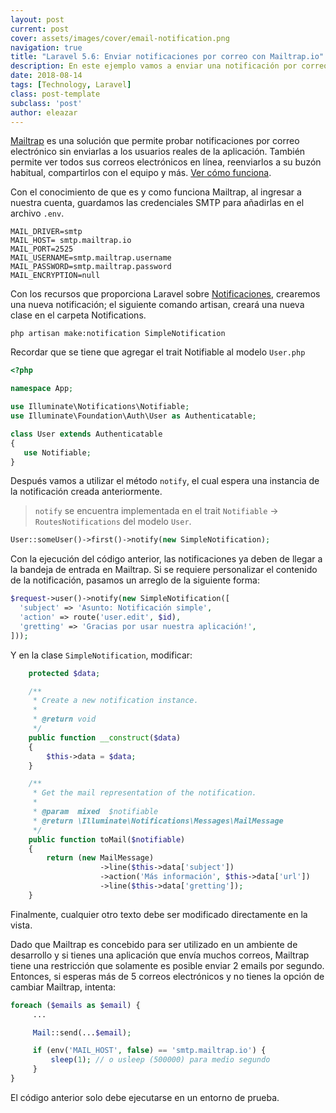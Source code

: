 ```yaml
---
layout: post
current: post
cover: assets/images/cover/email-notification.png
navigation: true
title: "Laravel 5.6: Enviar notificaciones por correo con Mailtrap.io"
description: En este ejemplo vamos a enviar una notificación por correo electrónico utilizando Mailtrap en Laravel 5.6
date: 2018-08-14
tags: [Technology, Laravel]
class: post-template
subclass: 'post'
author: eleazar
---
```


[Mailtrap](https://mailtrap.io) es una solución que permite probar notificaciones por correo electrónico sin enviarlas a los usuarios reales de la aplicación. También permite ver todos sus correos electrónicos en línea, reenviarlos a su buzón habitual, compartirlos con el equipo y más. [Ver cómo funciona](https://mailtrap.io/how-it-works).

Con el conocimiento de que es y como funciona Mailtrap, al ingresar a nuestra cuenta, guardamos las credenciales SMTP para añadirlas en el archivo `.env`.

```
MAIL_DRIVER=smtp
MAIL_HOST= smtp.mailtrap.io
MAIL_PORT=2525
MAIL_USERNAME=smtp.mailtrap.username
MAIL_PASSWORD=smtp.mailtrap.password
MAIL_ENCRYPTION=null
```

Con los recursos que proporciona Laravel sobre [Notificaciones](https://laravel.com/docs/5.7/notifications), crearemos una nueva notificación; el siguiente comando artisan, creará una nueva clase en el carpeta Notifications.

 ```
php artisan make:notification SimpleNotification
 ```

Recordar que se tiene que agregar el trait Notifiable al modelo `User.php`

 ```php
<?php

namespace App;

use Illuminate\Notifications\Notifiable;
use Illuminate\Foundation\Auth\User as Authenticatable;

class User extends Authenticatable
{
    use Notifiable;
}
 ```

Después vamos a utilizar el método `notify`, el cual espera una instancia de la notificación creada anteriormente.

> `notify` se encuentra implementada en el trait `Notifiable` -> `RoutesNotifications` del modelo `User`.
>
```php
User::someUser()->first()->notify(new SimpleNotification);
```

Con la ejecución del código anterior, las notificaciones ya deben de llegar a la bandeja de entrada en Mailtrap. Si se requiere personalizar el contenido de la notificación, pasamos un arreglo de la siguiente forma:

```php
$request->user()->notify(new SimpleNotification([
  'subject' => 'Asunto: Notificación simple',
  'action' => route('user.edit', $id),
  'gretting' => 'Gracias por usar nuestra aplicación!',
]));
```

Y en la clase `SimpleNotification`, modificar:

```php
    protected $data;

    /**
     * Create a new notification instance.
     *
     * @return void
     */
    public function __construct($data)
    {
        $this->data = $data;
    }

    /**
     * Get the mail representation of the notification.
     *
     * @param  mixed  $notifiable
     * @return \Illuminate\Notifications\Messages\MailMessage
     */
    public function toMail($notifiable)
    {
        return (new MailMessage)
                    ->line($this->data['subject'])
                    ->action('Más información', $this->data['url'])
                    ->line($this->data['gretting']);
    }
```

Finalmente, cualquier otro texto debe ser modificado directamente en la vista.

Dado que Mailtrap es concebido para ser utilizado en un ambiente de desarrollo y si tienes una aplicación que envía muchos correos, Mailtrap tiene una restricción que solamente es posible enviar 2 emails por segundo. Entonces, si esperas más de 5 correos electrónicos y no tienes la opción de cambiar Mailtrap, intenta:

```php
foreach ($emails as $email) {
     ...

     Mail::send(...$email);

     if (env('MAIL_HOST', false) == 'smtp.mailtrap.io') {
         sleep(1); // o usleep (500000) para medio segundo
     }
}
```

El código anterior solo debe ejecutarse en un entorno de prueba.
